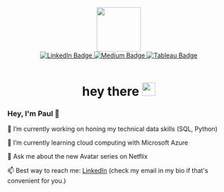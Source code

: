 <div id="header" align="center">
  <img src="https://media.giphy.com/media/M9gbBd9nbDrOTu1Mqx/giphy.gif" width="100"/>
</div>

<div id="badges" align="center">
  <a href="https://www.linkedin.com/in/paulkim1215/">
    <img src="https://img.shields.io/badge/LinkedIn-blue?style=for-the-badge&logo=linkedin&logoColor=white" alt="LinkedIn Badge"/>
  </a>
  <a href="https://medium.com/@pmkim">
    <img src="https://img.shields.io/badge/Medium-black?style=for-the-badge&logo=medium&logoColor=white" alt="Medium Badge"/>
  </a>
  <a href="https://public.tableau.com/app/profile/paul.kim6450/vizzes">
    <img src="https://img.shields.io/badge/Tableau-d0dcf2?style=for-the-badge&logo=tableau&logoColor=ff9006" alt="Tableau Badge"/>
  </a>
</div>
<p align="center">
  <img align="center" src="https://komarev.com/ghpvc/?username=pkim08&style=flat-square&color=blue" alt=""/>
</p>
  
<h1 align="center">
  hey there
  <img src="https://media.giphy.com/media/hvRJCLFzcasrR4ia7z/giphy.gif" width="30px"/>
</h1>

### Hey, I'm Paul 👋



🔭 I’m currently working on honing my technical data skills (SQL, Python)

🌱 I’m currently learning cloud computing with Microsoft Azure

💬 Ask me about the new Avatar series on Netflix

📫 Best way to reach me: [LinkedIn](https://www.linkedin.com/in/paulkim1215/) (check my email in my bio if that's convenient for you.)

<!--
**pkim08/pkim08** is a ✨ _special_ ✨ repository because its `README.md` (this file) appears on your GitHub profile.

Here are some ideas to get you started:

- 🔭 I’m currently working on ...
- 🌱 I’m currently learning ...
- 👯 I’m looking to collaborate on ...
- 🤔 I’m looking for help with ...
- 💬 Ask me about ...
- 📫 How to reach me: ...
- 😄 Pronouns: ...
- ⚡ Fun fact: ...
-->
